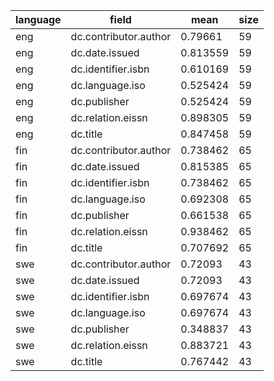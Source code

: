 | language   | field                 |     mean |   size |
|------------|-----------------------|----------|--------|
| eng        | dc.contributor.author | 0.79661  |     59 |
| eng        | dc.date.issued        | 0.813559 |     59 |
| eng        | dc.identifier.isbn    | 0.610169 |     59 |
| eng        | dc.language.iso       | 0.525424 |     59 |
| eng        | dc.publisher          | 0.525424 |     59 |
| eng        | dc.relation.eissn     | 0.898305 |     59 |
| eng        | dc.title              | 0.847458 |     59 |
| fin        | dc.contributor.author | 0.738462 |     65 |
| fin        | dc.date.issued        | 0.815385 |     65 |
| fin        | dc.identifier.isbn    | 0.738462 |     65 |
| fin        | dc.language.iso       | 0.692308 |     65 |
| fin        | dc.publisher          | 0.661538 |     65 |
| fin        | dc.relation.eissn     | 0.938462 |     65 |
| fin        | dc.title              | 0.707692 |     65 |
| swe        | dc.contributor.author | 0.72093  |     43 |
| swe        | dc.date.issued        | 0.72093  |     43 |
| swe        | dc.identifier.isbn    | 0.697674 |     43 |
| swe        | dc.language.iso       | 0.697674 |     43 |
| swe        | dc.publisher          | 0.348837 |     43 |
| swe        | dc.relation.eissn     | 0.883721 |     43 |
| swe        | dc.title              | 0.767442 |     43 |
